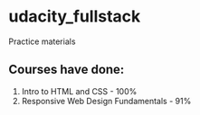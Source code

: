 # udacity_fullstack
Practice materials

## Courses have done:
1. Intro to HTML and CSS - 100%
2. Responsive Web Design Fundamentals - 91%
